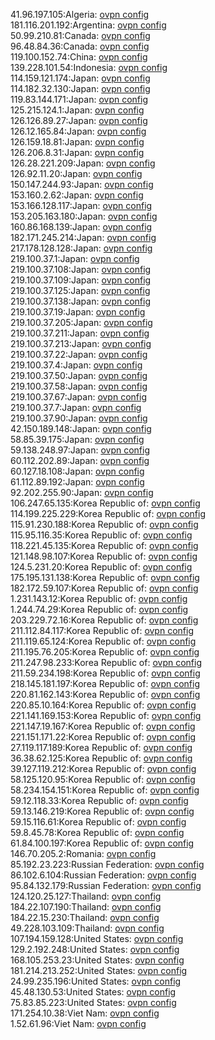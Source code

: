 41.96.197.105:Algeria: [ovpn config](vpn/41_96_197_105.ovpn)  
181.116.201.192:Argentina: [ovpn config](vpn/181_116_201_192.ovpn)  
50.99.210.81:Canada: [ovpn config](vpn/50_99_210_81.ovpn)  
96.48.84.36:Canada: [ovpn config](vpn/96_48_84_36.ovpn)  
119.100.152.74:China: [ovpn config](vpn/119_100_152_74.ovpn)  
139.228.101.54:Indonesia: [ovpn config](vpn/139_228_101_54.ovpn)  
114.159.121.174:Japan: [ovpn config](vpn/114_159_121_174.ovpn)  
114.182.32.130:Japan: [ovpn config](vpn/114_182_32_130.ovpn)  
119.83.144.171:Japan: [ovpn config](vpn/119_83_144_171.ovpn)  
125.215.124.1:Japan: [ovpn config](vpn/125_215_124_1.ovpn)  
126.126.89.27:Japan: [ovpn config](vpn/126_126_89_27.ovpn)  
126.12.165.84:Japan: [ovpn config](vpn/126_12_165_84.ovpn)  
126.159.18.81:Japan: [ovpn config](vpn/126_159_18_81.ovpn)  
126.206.8.31:Japan: [ovpn config](vpn/126_206_8_31.ovpn)  
126.28.221.209:Japan: [ovpn config](vpn/126_28_221_209.ovpn)  
126.92.11.20:Japan: [ovpn config](vpn/126_92_11_20.ovpn)  
150.147.244.93:Japan: [ovpn config](vpn/150_147_244_93.ovpn)  
153.160.2.62:Japan: [ovpn config](vpn/153_160_2_62.ovpn)  
153.166.128.117:Japan: [ovpn config](vpn/153_166_128_117.ovpn)  
153.205.163.180:Japan: [ovpn config](vpn/153_205_163_180.ovpn)  
160.86.168.139:Japan: [ovpn config](vpn/160_86_168_139.ovpn)  
182.171.245.214:Japan: [ovpn config](vpn/182_171_245_214.ovpn)  
217.178.128.128:Japan: [ovpn config](vpn/217_178_128_128.ovpn)  
219.100.37.1:Japan: [ovpn config](vpn/219_100_37_1.ovpn)  
219.100.37.108:Japan: [ovpn config](vpn/219_100_37_108.ovpn)  
219.100.37.109:Japan: [ovpn config](vpn/219_100_37_109.ovpn)  
219.100.37.125:Japan: [ovpn config](vpn/219_100_37_125.ovpn)  
219.100.37.138:Japan: [ovpn config](vpn/219_100_37_138.ovpn)  
219.100.37.19:Japan: [ovpn config](vpn/219_100_37_19.ovpn)  
219.100.37.205:Japan: [ovpn config](vpn/219_100_37_205.ovpn)  
219.100.37.211:Japan: [ovpn config](vpn/219_100_37_211.ovpn)  
219.100.37.213:Japan: [ovpn config](vpn/219_100_37_213.ovpn)  
219.100.37.22:Japan: [ovpn config](vpn/219_100_37_22.ovpn)  
219.100.37.4:Japan: [ovpn config](vpn/219_100_37_4.ovpn)  
219.100.37.50:Japan: [ovpn config](vpn/219_100_37_50.ovpn)  
219.100.37.58:Japan: [ovpn config](vpn/219_100_37_58.ovpn)  
219.100.37.67:Japan: [ovpn config](vpn/219_100_37_67.ovpn)  
219.100.37.7:Japan: [ovpn config](vpn/219_100_37_7.ovpn)  
219.100.37.90:Japan: [ovpn config](vpn/219_100_37_90.ovpn)  
42.150.189.148:Japan: [ovpn config](vpn/42_150_189_148.ovpn)  
58.85.39.175:Japan: [ovpn config](vpn/58_85_39_175.ovpn)  
59.138.248.97:Japan: [ovpn config](vpn/59_138_248_97.ovpn)  
60.112.202.89:Japan: [ovpn config](vpn/60_112_202_89.ovpn)  
60.127.18.108:Japan: [ovpn config](vpn/60_127_18_108.ovpn)  
61.112.89.192:Japan: [ovpn config](vpn/61_112_89_192.ovpn)  
92.202.255.90:Japan: [ovpn config](vpn/92_202_255_90.ovpn)  
106.247.65.135:Korea Republic of: [ovpn config](vpn/106_247_65_135.ovpn)  
114.199.225.229:Korea Republic of: [ovpn config](vpn/114_199_225_229.ovpn)  
115.91.230.188:Korea Republic of: [ovpn config](vpn/115_91_230_188.ovpn)  
115.95.116.35:Korea Republic of: [ovpn config](vpn/115_95_116_35.ovpn)  
118.221.45.135:Korea Republic of: [ovpn config](vpn/118_221_45_135.ovpn)  
121.148.98.107:Korea Republic of: [ovpn config](vpn/121_148_98_107.ovpn)  
124.5.231.20:Korea Republic of: [ovpn config](vpn/124_5_231_20.ovpn)  
175.195.131.138:Korea Republic of: [ovpn config](vpn/175_195_131_138.ovpn)  
182.172.59.107:Korea Republic of: [ovpn config](vpn/182_172_59_107.ovpn)  
1.231.143.12:Korea Republic of: [ovpn config](vpn/1_231_143_12.ovpn)  
1.244.74.29:Korea Republic of: [ovpn config](vpn/1_244_74_29.ovpn)  
203.229.72.16:Korea Republic of: [ovpn config](vpn/203_229_72_16.ovpn)  
211.112.84.117:Korea Republic of: [ovpn config](vpn/211_112_84_117.ovpn)  
211.119.65.124:Korea Republic of: [ovpn config](vpn/211_119_65_124.ovpn)  
211.195.76.205:Korea Republic of: [ovpn config](vpn/211_195_76_205.ovpn)  
211.247.98.233:Korea Republic of: [ovpn config](vpn/211_247_98_233.ovpn)  
211.59.234.198:Korea Republic of: [ovpn config](vpn/211_59_234_198.ovpn)  
218.145.181.197:Korea Republic of: [ovpn config](vpn/218_145_181_197.ovpn)  
220.81.162.143:Korea Republic of: [ovpn config](vpn/220_81_162_143.ovpn)  
220.85.10.164:Korea Republic of: [ovpn config](vpn/220_85_10_164.ovpn)  
221.141.169.153:Korea Republic of: [ovpn config](vpn/221_141_169_153.ovpn)  
221.147.19.167:Korea Republic of: [ovpn config](vpn/221_147_19_167.ovpn)  
221.151.171.22:Korea Republic of: [ovpn config](vpn/221_151_171_22.ovpn)  
27.119.117.189:Korea Republic of: [ovpn config](vpn/27_119_117_189.ovpn)  
36.38.62.125:Korea Republic of: [ovpn config](vpn/36_38_62_125.ovpn)  
39.127.119.212:Korea Republic of: [ovpn config](vpn/39_127_119_212.ovpn)  
58.125.120.95:Korea Republic of: [ovpn config](vpn/58_125_120_95.ovpn)  
58.234.154.151:Korea Republic of: [ovpn config](vpn/58_234_154_151.ovpn)  
59.12.118.33:Korea Republic of: [ovpn config](vpn/59_12_118_33.ovpn)  
59.13.146.219:Korea Republic of: [ovpn config](vpn/59_13_146_219.ovpn)  
59.15.116.61:Korea Republic of: [ovpn config](vpn/59_15_116_61.ovpn)  
59.8.45.78:Korea Republic of: [ovpn config](vpn/59_8_45_78.ovpn)  
61.84.100.197:Korea Republic of: [ovpn config](vpn/61_84_100_197.ovpn)  
146.70.205.2:Romania: [ovpn config](vpn/146_70_205_2.ovpn)  
85.192.23.223:Russian Federation: [ovpn config](vpn/85_192_23_223.ovpn)  
86.102.6.104:Russian Federation: [ovpn config](vpn/86_102_6_104.ovpn)  
95.84.132.179:Russian Federation: [ovpn config](vpn/95_84_132_179.ovpn)  
124.120.25.127:Thailand: [ovpn config](vpn/124_120_25_127.ovpn)  
184.22.107.190:Thailand: [ovpn config](vpn/184_22_107_190.ovpn)  
184.22.15.230:Thailand: [ovpn config](vpn/184_22_15_230.ovpn)  
49.228.103.109:Thailand: [ovpn config](vpn/49_228_103_109.ovpn)  
107.194.159.128:United States: [ovpn config](vpn/107_194_159_128.ovpn)  
129.2.192.248:United States: [ovpn config](vpn/129_2_192_248.ovpn)  
168.105.253.23:United States: [ovpn config](vpn/168_105_253_23.ovpn)  
181.214.213.252:United States: [ovpn config](vpn/181_214_213_252.ovpn)  
24.99.235.196:United States: [ovpn config](vpn/24_99_235_196.ovpn)  
45.48.130.53:United States: [ovpn config](vpn/45_48_130_53.ovpn)  
75.83.85.223:United States: [ovpn config](vpn/75_83_85_223.ovpn)  
171.254.10.38:Viet Nam: [ovpn config](vpn/171_254_10_38.ovpn)  
1.52.61.96:Viet Nam: [ovpn config](vpn/1_52_61_96.ovpn)  

